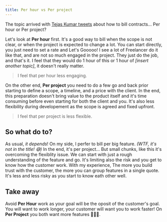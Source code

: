```yaml
---
title: Per hour vs Per project
---
```


The topic arrived with [Tejas Kumar tweets](https://twitter.com/TejasKumar_/status/1767165463954374737) about how to bill contracts... Per hour or Per project?

Let's look at **Per hour** first. It's a good way to bill when the scope is not clear, or when the project is expected to change a lot. You can start directly, you just need to set a rate and Let's Gooooo! I see a lot of Freelancer do it like that, and are not so much engaged in the project. They just do the job, and that's it. I feel that they would do 1 hour of this or 1 hour of _[insert another topic]_, it doesn't really matter.

> I feel that per hour less engaging.

On the other end, **Per project** you need to do a few go and back prior starting to define a scope, a timeline, and a price with the client. In the end, this preparation doesn't bring value to the product itself and it's time consuming before even starting for both the client and you. It's also less flexibility during developement as the scope is agreed and fixed upfront.

> I feel that per project is less flexible.

## So what do to?

As usual, _it depends_! On my side, I perfer to bill per big feature. _(WTF, it's not in the title! 😅)_ In the end, it's per project... But small chunks, like this it's overcoming the flexiblity issue. We can start with just a rough understanding of the feature and go. It's limiting also the risk and you get to know how the customer work. With my experience, The more you build trust with the customer, the more you can group features in a single quote. It's less and less risky as you start to know eath other well.

## Take away

Avoid **Per Hour** work as your goal will be the oposit of the customer's goal. You will want to work longer, your customer will want you to work faster! On **Per Project** you both want more features 🎉🎉🎉.
